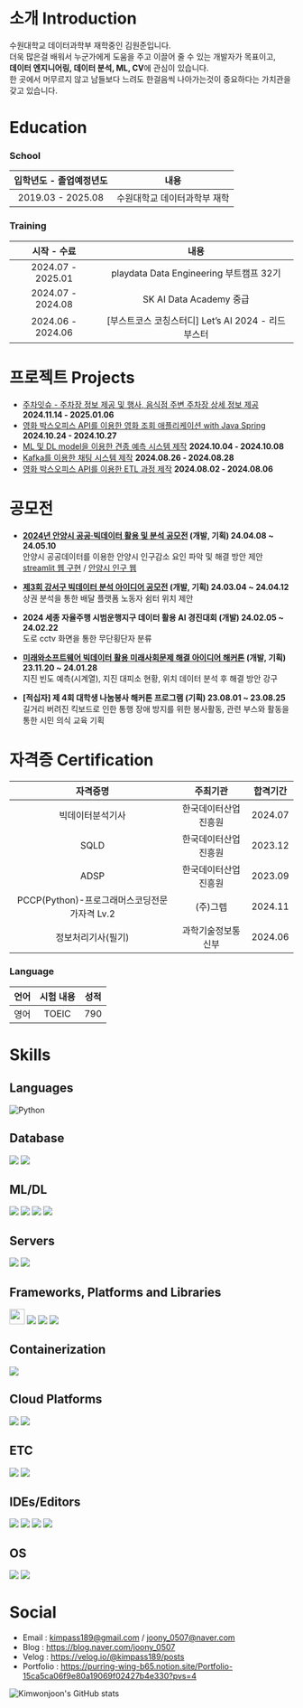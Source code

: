 # 소개 Introduction  
수원대학교 데이터과학부 재학중인 김원준입니다.  
더욱 많은걸 배워서 누군가에게 도움을 주고 이끌어 줄 수 있는 개발자가 목표이고,  
**데이터 엔지니어링, 데이터 분석, ML, CV**에 관심이 있습니다.  
한 곳에서 머무르지 않고 남들보다 느려도 한걸음씩 나아가는것이 중요하다는 가치관을 갖고 있습니다.

# Education
### School
| 입학년도 - 졸업예정년도 | 내용 |
| :--: | :--: |
| 2019.03 - 2025.08 | 수원대학교 데이터과학부 재학 |
### Training
| 시작 - 수료 | 내용 |
| :--: | :--: |
| 2024.07 - 2025.01 | playdata Data Engineering 부트캠프 32기 |
| 2024.07 - 2024.08 | SK AI Data Academy 중급 |
| 2024.06 - 2024.06 | [부스트코스 코칭스터디] Let’s AI 2024 - 리드부스터 |

# 프로젝트 Projects
- [주차잇슈 - 주차장 정보 제공 및 행사, 음식점 주변 주차장 상세 정보 제공](https://github.com/DE-32-5-Team5/parkingissue) **2024.11.14 - 2025.01.06**
- [영화 박스오피스 API를 이용한 영화 조회 애플리케이션 with Java Spring](https://github.com/DE32-4-team5/movis/tree/main) **2024.10.24 - 2024.10.27**
- [ML 및 DL model을 이용한 견종 예측 시스템 제작](https://github.com/pladata-encore/DE32-3rd_team4) **2024.10.04 - 2024.10.08**
- [Kafka를 이용한 채팅 시스템 제작](https://github.com/mammamia5/chat) **2024.08.26 - 2024.08.28**
- [영화 박스오피스 API를 이용한 ETL 과정 제작](https://github.com/7-TRG/Airflow_dags) **2024.08.02 - 2024.08.06**

# 공모전

* **[2024년 안양시 공공·빅데이터 활용 및 분석 공모전](https://github.com/Kimwonjoon/Capstone_swu) (개발, 기획) 24.04.08 ~ 24.05.10**  
  안양시 공공데이터를 이용한 안양시 인구감소 요인 파악 및 해결 방안 제안  
  [streamlit 웹 구현](https://github.com/Kimwonjoon/streamlit_practice) / [안양시 인구 웹](https://anyang.streamlit.app/)

* **[제3회 강서구 빅데이터 분석 아이디어 공모전](https://github.com/Kimwonjoon/Rider_shelter_location_recommendation) (개발, 기획) 24.03.04 ~ 24.04.12**  
  상권 분석을 통한 배달 플랫폼 노동자 쉼터 위치 제안  

* **2024 세종 자율주행 시범운행지구 데이터 활용 AI 경진대회 (개발) 24.02.05 ~ 24.02.22**  
  도로 cctv 화면을 통한 무단횡단자 분류

* **[미래와소프트웨어 빅데이터 활용 미래사회문제 해결 아이디어 해커톤](https://github.com/Kimwonjoon/korea_Earthquake_predict_prophet) (개발, 기획) 23.11.20 ~ 24.01.28**  
  지진 빈도 예측(시계열), 지진 대피소 현황, 위치 데이터 분석 후 해결 방안 강구  

* **[적십자] 제 4회 대학생 나눔봉사 해커톤 프로그램 (기획) 23.08.01 ~ 23.08.25**  
  길거리 버려진 킥보드로 인한 통행 장애 방지를 위한 봉사활동, 관련 부스와 활동을 통한 시민 의식 교육 기획

# 자격증 Certification 
| 자격증명 | 주최기관 | 합격기간 |
| :--: | :-------: | :--: |
| 빅데이터분석기사 | 한국데이터산업진흥원 | 2024.07 |
| SQLD | 한국데이터산업진흥원 | 2023.12 |
| ADSP | 한국데이터산업진흥원 | 2023.09 |
| PCCP(Python)-프로그래머스코딩전문가자격 Lv.2 | (주)그렙 | 2024.11 |
| 정보처리기사(필기) | 과학기술정보통신부 | 2024.06 |

### Language
| 언어 | 시험 내용 | 성적 |
| :--: | :-------: | :--: |
| 영어 | TOEIC | 790 |

# Skills

## Languages

![Python](https://img.shields.io/badge/python-3670A0?style=for-the-badge&logo=python&logoColor=ffdd54)

## Database
<img src="https://img.shields.io/badge/mysql-4479A1?style=for-the-badge&logo=mysql&logoColor=white"> <img src="https://img.shields.io/badge/mariaDB-003545?style=for-the-badge&logo=mariaDB&logoColor=white">

## ML/DL
<img src="https://img.shields.io/badge/numpy-%23013243.svg?style=for-the-badge&logo=numpy&logoColor=white"> <img src="https://img.shields.io/badge/pandas-%23150458.svg?style=for-the-badge&logo=pandas&logoColor=white"> <img src="https://img.shields.io/badge/Matplotlib-%23ffffff.svg?style=for-the-badge&logo=Matplotlib&logoColor=black"> <img src="https://img.shields.io/badge/scikit--learn-%23F7931E.svg?style=for-the-badge&logo=scikit-learn&logoColor=white">

## **Servers** 
<img src="https://img.shields.io/badge/nginx-%23009639.svg?style=for-the-badge&logo=nginx&logoColor=white"> <img src="https://img.shields.io/badge/Apache%20Airflow-017CEE?style=for-the-badge&logo=Apache%20Airflow&logoColor=white"> 

## Frameworks, Platforms and Libraries
<img src="https://img.shields.io/badge/Apache%20Spark-FDEE21?style=flat-square&logo=apachespark&logoColor=black" height="27"> <img src="https://img.shields.io/badge/Apache%20Kafka-000?style=for-the-badge&logo=apachekafka"> <img src="https://img.shields.io/badge/FastAPI-005571?style=for-the-badge&logo=fastapi"> <img src="https://img.shields.io/badge/Anaconda-%2344A833.svg?style=for-the-badge&logo=anaconda&logoColor=white">

## **Containerization**
<img src="https://img.shields.io/badge/Docker-2496ED?style=for-the-badge&logo=docker&logoColor=white">

## **Cloud Platforms**
<img src="https://img.shields.io/badge/Amazon Web Service-232F3E?style=for-the-badge&logo=amazonwebservices&logoColor=white"> <img src="https://img.shields.io/badge/AmazonS3-569A31?style=for-the-badge&logo=amazons3&logoColor=white">

## ETC
<img src="https://img.shields.io/badge/github-181717?style=for-the-badge&logo=github&logoColor=white"> <img src="https://img.shields.io/badge/git-F05032?style=for-the-badge&logo=git&logoColor=white">

## IDEs/Editors
<img src="https://img.shields.io/badge/Visual%20Studio%20Code-0078d7.svg?style=for-the-badge&logo=visual-studio-code&logoColor=white"> <img src="https://img.shields.io/badge/jupyter-%23FA0F00.svg?style=for-the-badge&logo=jupyter&logoColor=white"> <img src="https://img.shields.io/badge/Google%20Colab-%23F9A825.svg?style=for-the-badge&logo=googlecolab&logoColor=white"> <img src="https://img.shields.io/badge/VIM-%2311AB00.svg?style=for-the-badge&logo=vim&logoColor=white">

## **OS**
<img src="https://img.shields.io/badge/linux-FCC624?style=for-the-badge&logo=linux&logoColor=black"> <img src="https://img.shields.io/badge/windows-0076A8?style=for-the-badge&logo=windows&logoColor=white">


# Social
* Email : <kimpass189@gmail.com> / <joony_0507@naver.com>
* Blog : https://blog.naver.com/joony_0507
* Velog : https://velog.io/@kimpass189/posts
* Portfolio : https://purring-wing-b65.notion.site/Portfolio-15ca5ca06f9e80a19069f02427b4e330?pvs=4

![Kimwonjoon's GitHub stats](https://github-readme-stats.vercel.app/api?username=Kimwonjoon&show_icons=true)
<!---
Kimwonjoon/Kimwonjoon is a ✨ special ✨ repository because its `README.md` (this file) appears on your GitHub profile.
You can click the Preview link to take a look at your changes.
--->
